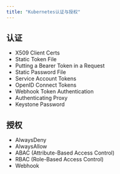 ```yaml
---
title: "Kubernetes认证与授权"
---
```


## 认证

- X509 Client Certs
- Static Token File
- Putting a Bearer Token in a Request
- Static Password File
- Service Account Tokens
- OpenID Connect Tokens
- Webhook Token Authentication
- Authenticating Proxy
- Keystone Password

## 授权

- AlwaysDeny
- AlwaysAllow
- ABAC (Attribute-Based Access Control)
- RBAC (Role-Based Access Control)
- Webhook
